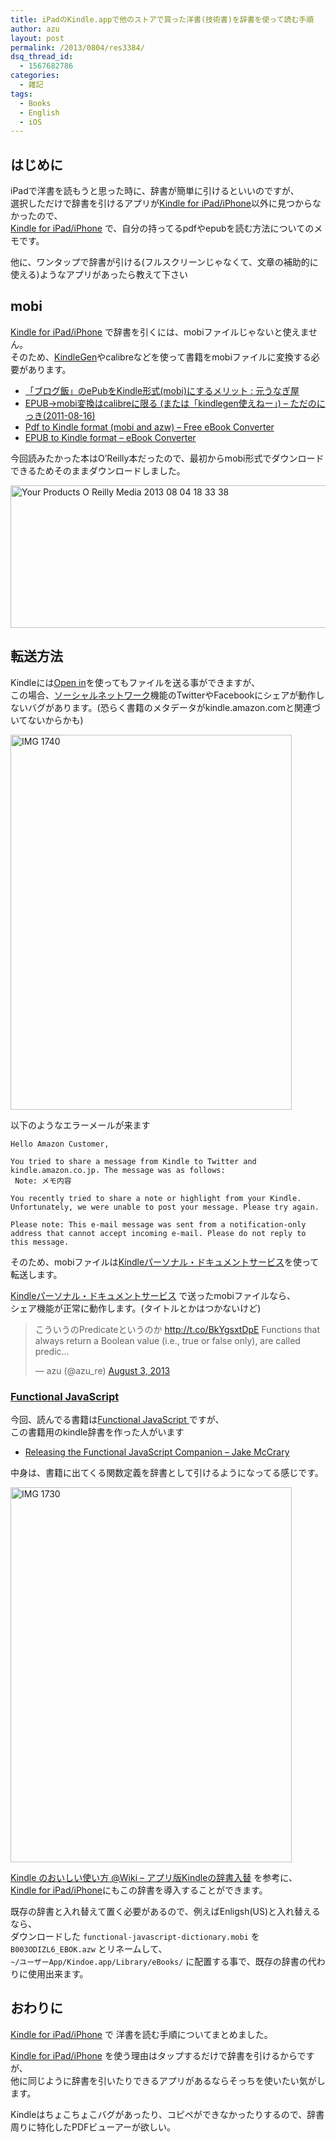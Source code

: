 ```yaml
---
title: iPadのKindle.appで他のストアで買った洋書(技術書)を辞書を使って読む手順
author: azu
layout: post
permalink: /2013/0804/res3384/
dsq_thread_id:
  - 1567682786
categories:
  - 雑記
tags:
  - Books
  - English
  - iOS
---
```

## はじめに

iPadで洋書を読もうと思った時に、辞書が簡単に引けるといいのですが、  
選択しただけで辞書を引けるアプリが[Kindle for iPad/iPhone][1]以外に見つからなかったので、  
[Kindle for iPad/iPhone][1] で、自分の持ってるpdfやepubを読む方法についてのメモです。

他に、ワンタップで辞書が引ける(フルスクリーンじゃなくて、文章の補助的に使える)ようなアプリがあったら教えて下さい

## mobi

[Kindle for iPad/iPhone][1] で辞書を引くには、mobiファイルじゃないと使えません。  
そのため、[KindleGen][2]やcalibreなどを使って書籍をmobiファイルに変換する必要があります。

*   [「ブログ飯」のePubをKindle形式(mobi)にするメリット : 元うなぎ屋][3]
*   [EPUB→mobi変換はcalibreに限る (または「kindlegen使えねー」) &#8211; ただのにっき(2011-08-16)][4]
*   [Pdf to Kindle format (mobi and azw) &#8211; Free eBook Converter][5]
*   [EPUB to Kindle format &#8211; eBook Converter][6]

今回読みたかった本はO&#8217;Reilly本だったので、最初からmobi形式でダウンロードできるためそのままダウンロードしました。

<img src="http://efcl.infol/wp-content/uploads/2013/08/Your-Products-OReilly-Media-2013-08-04-18-33-38.jpg" alt="Your Products  O Reilly Media 2013 08 04 18 33 38" title="Your Products - O'Reilly Media 2013-08-04 18-33-38.jpg" border="0" width="521" height="228" />

## 転送方法

Kindleには[Open in][7]を使ってもファイルを送る事ができますが、  
この場合、[ソーシャルネットワーク][8]機能のTwitterやFacebookにシェアが動作しないバグがあります。(恐らく書籍のメタデータがkindle.amazon.comと関連づいてないからかも)

<img src="http://efcl.infol/wp-content/uploads/2013/08/IMG_1740.png" alt="IMG 1740" title="IMG_1740.PNG" border="0" width="450" height="600" />

以下のようなエラーメールが来ます

    Hello Amazon Customer,
    
    You tried to share a message from Kindle to Twitter and kindle.amazon.co.jp. The message was as follows:
     Note: メモ内容
    
    You recently tried to share a note or highlight from your Kindle. Unfortunately, we were unable to post your message. Please try again.
    
    Please note: This e-mail message was sent from a notification-only address that cannot accept incoming e-mail. Please do not reply to this message.
    

そのため、mobiファイルは[Kindleパーソナル・ドキュメントサービス][9]を使って転送します。

[Kindleパーソナル・ドキュメントサービス][9] で送ったmobiファイルなら、  
シェア機能が正常に動作します。(タイトルとかはつかないけど)

<blockquote class="twitter-tweet">
  <p>
    こういうのPredicateというのか <a href="http://t.co/BkYgsxtDpE">http://t.co/BkYgsxtDpE</a> Functions that always return a Boolean value (i.e., true or false only), are called predic&#8230;
  </p>
  
  <p>
    &mdash; azu (@azu_re) <a href="https://twitter.com/azu_re/statuses/363705105734184960">August 3, 2013</a>
  </p>
</blockquote>



### [Functional JavaScript ][10]

今回、読んでる書籍は[Functional JavaScript ][10]ですが、  
この書籍用のkindle辞書を作った人がいます

*   [Releasing the Functional JavaScript Companion &#8211; Jake McCrary][11]

中身は、書籍に出てくる関数定義を辞書として引けるようになってる感じです。

<img src="http://efcl.infol/wp-content/uploads/2013/08/IMG_1730.png" alt="IMG 1730" title="IMG_1730.PNG" border="0" width="450" height="600" />

[Kindle のおいしい使い方 @Wiki &#8211; アプリ版Kindleの辞書入替][12] を参考に、  
[Kindle for iPad/iPhone][1]にもこの辞書を導入することができます。

既存の辞書と入れ替えて置く必要があるので、例えばEnligsh(US)と入れ替えるなら、  
ダウンロードした `functional-javascript-dictionary.mobi` を `B003ODIZL6_EBOK.azw` とリネームして、  
`~/ユーザーApp/Kindoe.app/Library/eBooks/` に配置する事で、既存の辞書の代わりに使用出来ます。

## おわりに

[Kindle for iPad/iPhone][1] で 洋書を読む手順についてまとめました。

[Kindle for iPad/iPhone][1] を使う理由はタップするだけで辞書を引けるからですが、  
他に同じように辞書を引いたりできるアプリがあるならそっちを使いたい気がします。

Kindleはちょこちょこバグがあったり、コピペができなかったりするので、辞書周りに特化したPDFビューアーが欲しい。

 [1]: http://www.amazon.co.jp/gp/help/customer/display.html/ref=hp_left_ac?ie=UTF8&nodeId=200712670 "Amazon.co.jp ヘルプ: Kindle for iPad/iPhone"
 [2]: http://www.amazon.com/gp/feature.html?ie=UTF8&docId=1000234621 "KindleGen"
 [3]: http://snickerjp.blogspot.jp/2013/06/epub-to-mobi-merit.html "「ブログ飯」のePubをKindle形式(mobi)にするメリット : 元うなぎ屋"
 [4]: http://sho.tdiary.net/20110816.html "EPUB→mobi変換はcalibreに限る (または「kindlegen使えねー」) - ただのにっき(2011-08-16)"
 [5]: http://www.pdf4kindle.com/result/f715dc54-b53b-4e96-906f-67049de499a2 "Pdf to Kindle format (mobi and azw) - Free eBook Converter"
 [6]: http://www.epub4kindle.com/ "EPUB to Kindle format - eBook Converter"
 [7]: http://osxdaily.com/2012/03/25/transfer-mobi-epub-ebook-files-to-ipad/ "Open in"
 [8]: http://www.amazon.co.jp/gp/help/customer/display.html/ref=hp_left_sib?ie=UTF8&nodeId=200738300 "ソーシャルネットワーク"
 [9]: http://www.amazon.co.jp/gp/help/customer/display.html?nodeId=201017480 "Kindleパーソナル・ドキュメントサービス"
 [10]: http://shop.oreilly.com/product/0636920028857.do "Functional JavaScript "
 [11]: http://jakemccrary.com/blog/2013/07/09/releasing-the-functional-javascript-companion/ "Releasing the Functional JavaScript Companion - Jake McCrary"
 [12]: http://www22.atwiki.jp/how2kindle/pages/13.html "Kindle のおいしい使い方 @Wiki - アプリ版Kindleの辞書入替"